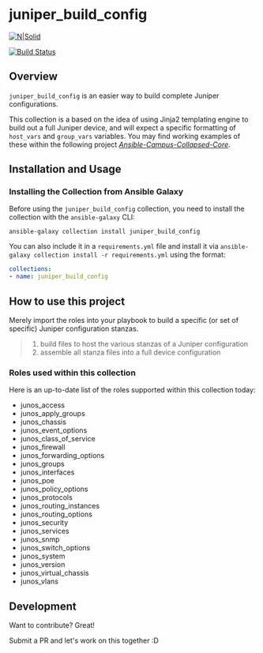 # juniper_build_config

[![N|Solid](https://upload.wikimedia.org/wikipedia/commons/3/31/Juniper_Networks_logo.svg)](https://www.juniper.net/documentation/solutions/en_US/campus)

[![Build Status](https://travis-ci.org/packetferret/Ansible-juniper_build_config.svg?branch=master)](https://travis-ci.org/packetferret/juniper_build_config)

## Overview

`juniper_build_config` is an easier way to build complete Juniper configurations.

This collection is a based on the idea of using Jinja2 templating engine to build out a full Juniper device, and will expect a specific formatting of `host_vars` and `group_vars` variables. You may find working examples of these within the following project *[Ansible-Campus-Collapsed-Core](https://github.com/packetferret/Ansible-Campus-Collapsed-Core)*.

## Installation and Usage

### Installing the Collection from Ansible Galaxy

Before using the `juniper_build_config` collection, you need to install the collection with the `ansible-galaxy` CLI:

    ansible-galaxy collection install juniper_build_config

You can also include it in a `requirements.yml` file and install it via `ansible-galaxy collection install -r requirements.yml` using the format:

```yaml
collections:
- name: juniper_build_config
```

## How to use this project

Merely import the roles into your playbook to build a specific (or set of specific) Juniper configuration stanzas.

>1. build files to host the various stanzas of a Juniper configuration
>2. assemble all stanza files into a full device configuration

### Roles used within this collection

Here is an up-to-date list of the roles supported within this collection today:

  - junos_access
  - junos_apply_groups
  - junos_chassis
  - junos_event_options
  - junos_class_of_service
  - junos_firewall
  - junos_forwarding_options
  - junos_groups
  - junos_interfaces
  - junos_poe
  - junos_policy_options
  - junos_protocols
  - junos_routing_instances
  - junos_routing_options
  - junos_security
  - junos_services
  - junos_snmp
  - junos_switch_options
  - junos_system
  - junos_version
  - junos_virtual_chassis
  - junos_vlans

## Development

Want to contribute? Great!

Submit a PR and let's work on this together :D
